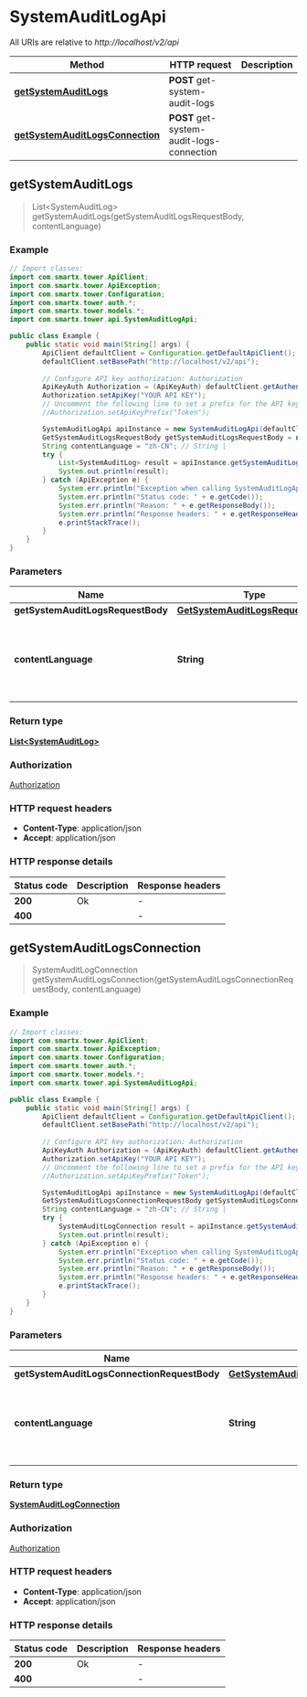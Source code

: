 # SystemAuditLogApi

All URIs are relative to *http://localhost/v2/api*

Method | HTTP request | Description
------------- | ------------- | -------------
[**getSystemAuditLogs**](SystemAuditLogApi.md#getSystemAuditLogs) | **POST** get-system-audit-logs | 
[**getSystemAuditLogsConnection**](SystemAuditLogApi.md#getSystemAuditLogsConnection) | **POST** get-system-audit-logs-connection | 



## getSystemAuditLogs

> List&lt;SystemAuditLog&gt; getSystemAuditLogs(getSystemAuditLogsRequestBody, contentLanguage)



### Example

```java
// Import classes:
import com.smartx.tower.ApiClient;
import com.smartx.tower.ApiException;
import com.smartx.tower.Configuration;
import com.smartx.tower.auth.*;
import com.smartx.tower.models.*;
import com.smartx.tower.api.SystemAuditLogApi;

public class Example {
    public static void main(String[] args) {
        ApiClient defaultClient = Configuration.getDefaultApiClient();
        defaultClient.setBasePath("http://localhost/v2/api");
        
        // Configure API key authorization: Authorization
        ApiKeyAuth Authorization = (ApiKeyAuth) defaultClient.getAuthentication("Authorization");
        Authorization.setApiKey("YOUR API KEY");
        // Uncomment the following line to set a prefix for the API key, e.g. "Token" (defaults to null)
        //Authorization.setApiKeyPrefix("Token");

        SystemAuditLogApi apiInstance = new SystemAuditLogApi(defaultClient);
        GetSystemAuditLogsRequestBody getSystemAuditLogsRequestBody = new GetSystemAuditLogsRequestBody(); // GetSystemAuditLogsRequestBody | 
        String contentLanguage = "zh-CN"; // String | 
        try {
            List<SystemAuditLog> result = apiInstance.getSystemAuditLogs(getSystemAuditLogsRequestBody, contentLanguage);
            System.out.println(result);
        } catch (ApiException e) {
            System.err.println("Exception when calling SystemAuditLogApi#getSystemAuditLogs");
            System.err.println("Status code: " + e.getCode());
            System.err.println("Reason: " + e.getResponseBody());
            System.err.println("Response headers: " + e.getResponseHeaders());
            e.printStackTrace();
        }
    }
}
```

### Parameters


Name | Type | Description  | Notes
------------- | ------------- | ------------- | -------------
 **getSystemAuditLogsRequestBody** | [**GetSystemAuditLogsRequestBody**](GetSystemAuditLogsRequestBody.md)|  |
 **contentLanguage** | **String**|  | [optional] [default to en-US] [enum: zh-CN, en-US]

### Return type

[**List&lt;SystemAuditLog&gt;**](SystemAuditLog.md)

### Authorization

[Authorization](../README.md#Authorization)

### HTTP request headers

- **Content-Type**: application/json
- **Accept**: application/json


### HTTP response details
| Status code | Description | Response headers |
|-------------|-------------|------------------|
| **200** | Ok |  -  |
| **400** |  |  -  |


## getSystemAuditLogsConnection

> SystemAuditLogConnection getSystemAuditLogsConnection(getSystemAuditLogsConnectionRequestBody, contentLanguage)



### Example

```java
// Import classes:
import com.smartx.tower.ApiClient;
import com.smartx.tower.ApiException;
import com.smartx.tower.Configuration;
import com.smartx.tower.auth.*;
import com.smartx.tower.models.*;
import com.smartx.tower.api.SystemAuditLogApi;

public class Example {
    public static void main(String[] args) {
        ApiClient defaultClient = Configuration.getDefaultApiClient();
        defaultClient.setBasePath("http://localhost/v2/api");
        
        // Configure API key authorization: Authorization
        ApiKeyAuth Authorization = (ApiKeyAuth) defaultClient.getAuthentication("Authorization");
        Authorization.setApiKey("YOUR API KEY");
        // Uncomment the following line to set a prefix for the API key, e.g. "Token" (defaults to null)
        //Authorization.setApiKeyPrefix("Token");

        SystemAuditLogApi apiInstance = new SystemAuditLogApi(defaultClient);
        GetSystemAuditLogsConnectionRequestBody getSystemAuditLogsConnectionRequestBody = new GetSystemAuditLogsConnectionRequestBody(); // GetSystemAuditLogsConnectionRequestBody | 
        String contentLanguage = "zh-CN"; // String | 
        try {
            SystemAuditLogConnection result = apiInstance.getSystemAuditLogsConnection(getSystemAuditLogsConnectionRequestBody, contentLanguage);
            System.out.println(result);
        } catch (ApiException e) {
            System.err.println("Exception when calling SystemAuditLogApi#getSystemAuditLogsConnection");
            System.err.println("Status code: " + e.getCode());
            System.err.println("Reason: " + e.getResponseBody());
            System.err.println("Response headers: " + e.getResponseHeaders());
            e.printStackTrace();
        }
    }
}
```

### Parameters


Name | Type | Description  | Notes
------------- | ------------- | ------------- | -------------
 **getSystemAuditLogsConnectionRequestBody** | [**GetSystemAuditLogsConnectionRequestBody**](GetSystemAuditLogsConnectionRequestBody.md)|  |
 **contentLanguage** | **String**|  | [optional] [default to en-US] [enum: zh-CN, en-US]

### Return type

[**SystemAuditLogConnection**](SystemAuditLogConnection.md)

### Authorization

[Authorization](../README.md#Authorization)

### HTTP request headers

- **Content-Type**: application/json
- **Accept**: application/json


### HTTP response details
| Status code | Description | Response headers |
|-------------|-------------|------------------|
| **200** | Ok |  -  |
| **400** |  |  -  |

